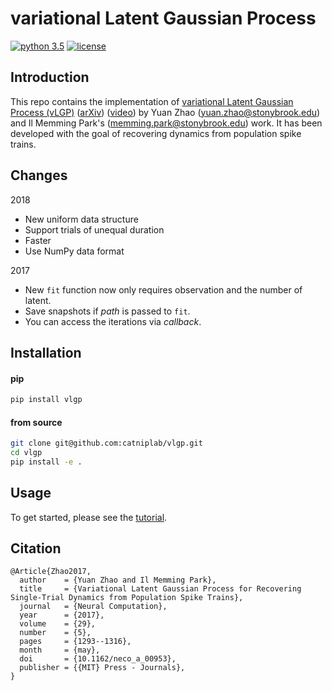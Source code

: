# variational Latent Gaussian Process

[![python 3.5](https://img.shields.io/badge/python-3.5-blue.svg?style=flat-square)]()
[![license](https://img.shields.io/github/license/mashape/apistatus.svg?style=flat-square)]()

## Introduction

This repo contains the implementation of [variational Latent Gaussian Process (vLGP)](https://doi.org/10.1162/NECO_a_00953) 
([arXiv](https://arxiv.org/abs/1604.03053)) 
([video](https://youtu.be/CrY5AfNH1ik)) by 
Yuan Zhao ([yuan.zhao@stonybrook.edu](yuan.zhao@stonybrook.edu])) and 
Il Memming Park's ([memming.park@stonybrook.edu](memming.park@stonybrook.edu)) work.
It has been developed with the goal of recovering dynamics from population spike trains. 

## Changes

2018

- New uniform data structure
- Support trials of unequal duration
- Faster
- Use NumPy data format

2017

- New ```fit``` function now only requires observation and the number of latent.
- Save snapshots if *path* is passed to ```fit```.
- You can access the iterations via *callback*.

## Installation

#### pip
```bash
pip install vlgp
```

#### from source
```bash
git clone git@github.com:catniplab/vlgp.git
cd vlgp
pip install -e .
```

## Usage
To get started, please see the [tutorial](notebook/tutorial.ipynb).

## Citation
```
@Article{Zhao2017,
  author    = {Yuan Zhao and Il Memming Park},
  title     = {Variational Latent Gaussian Process for Recovering Single-Trial Dynamics from Population Spike Trains},
  journal   = {Neural Computation},
  year      = {2017},
  volume    = {29},
  number    = {5},
  pages     = {1293--1316},
  month     = {may},
  doi       = {10.1162/neco_a_00953},
  publisher = {{MIT} Press - Journals},
}
```